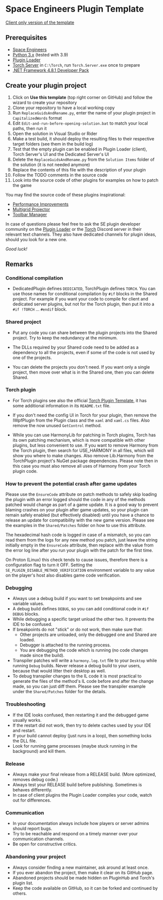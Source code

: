 # Space Engineers Plugin Template

[Client only version of the template](https://github.com/sepluginloader/ClientPluginTemplate)

## Prerequisites

- [Space Engineers](https://store.steampowered.com/app/244850/Space_Engineers/)
- [Python 3.x](https://python.org) (tested with 3.9)
- [Plugin Loader](https://github.com/sepluginloader)
- [Torch Server](https://torchapi.com/) in `C:\Torch`, run `Torch.Server.exe` once to prepare
- [.NET Framework 4.8.1 Developer Pack](https://dotnet.microsoft.com/en-us/download/dotnet-framework/net481) 

## Create your plugin project

1. Click on **Use this template** (top right corner on GitHub) and follow the wizard to create your repository
2. Clone your repository to have a local working copy
3. Run `ReplaceGuidsAndRename.py`, enter the name of your plugin project in `CapitalizedWords` format
4. Edit `Edit-and-run-before-opening-solution.bat` to match your local paths, then run it
5. Open the solution in Visual Studio or Rider
6. Make a test build, it should deploy the resulting files to their respective target folders (see them in the build log) 
7. Test that the empty plugin can be enabled in Plugin Loader (client), Torch Server's UI and the Dedicated Server's UI
8. Delete the `ReplaceGuidsAndRename.py` from the `Solution Items` folder of the solution (it is not needed anymore)
9. Replace the contents of this file with the description of your plugin
10. Follow the TODO comments in the source code
11. Look into the source code of other plugins for examples on how to patch the game

You may find the source code of these plugins inspirational:
- [Performance Improvements](https://github.com/viktor-ferenczi/performance-improvements)
- [Multigrid Projector](https://github.com/viktor-ferenczi/multigrid-projector)
- [Toolbar Manager](https://github.com/viktor-ferenczi/toolbar-manager)

In case of questions please feel free to ask the SE plugin developer community on the
[Plugin Loader](https://discord.gg/6ETGRU3CzR) or the [Torch](https://discord.gg/xNFpHM6V8Q) 
Discord server in their relevant text channels. They also have dedicated channels for
plugin ideas, should you look for a new one.

_Good luck!_

## Remarks

### Conditional compilation

- DedicatedPlugin defines `DEDICATED`, TorchPlugin defines `TORCH`. 
  You can use those names for conditional compilation by `#if` blocks in the Shared project.
  For example if you want your code to compile for client and dedicated server plugins, but 
  not for the Torch plugin, then put it into a `#if !TORCH` ... `#endif` block. 

### Shared project

- Put any code you can share between the plugin projects into the Shared project. 
  Try to keep the redundancy at the minimum.

- The DLLs required by your Shared code need to be added as a dependency to all the projects, 
  even if some of the code is not used by one of the projects.

- You can delete the projects you don't need. If you want only a single project, 
  then move over what is in the Shared one, then you can delete Shared.

### Torch plugin

- For Torch plugins see also the official
  [Torch Plugin Template](https://torchapi.com/wiki/index.php/Torch_Plugin_Template),
  it has some additional information in its `README.txt` file.

- If you don't need the config UI in Torch for your plugin, then remove the IWpfPlugin
  from the Plugin class and the `xaml` and `xaml.cs` files. Also remove the now unused
  `GetControl` method.
 
- While you can use HarmonyLib for patching in Torch plugins, Torch has its own patching
  mechanism, which is more compatible with other plugins, but less convenient to use. 
  If you want to remove Harmony from the Torch plugin, then search for USE_HARMONY in all
  files, which will show you where to make changes. Also remove Lib.Harmony from the 
  TorchPlugin project's NuGet package dependencies. Please note then in this case you
  must also remove all uses of Harmony from your Torch plugin code.

### How to prevent the potential crash after game updates

Please use the `EnsureCode` attribute on patch methods to safely skip loading the plugin
with an error logged should the code in any of the methods patched would change as part of
a game update. It is a good way to prevent blaming crashes on your plugin after game updates,
so your plugin can remain safely enabled (but effectively disabled) until you have a chance
to release an update for compatibility with the new game version. Please see the examples in
the `Shared/Patches` folder on how to use this attribute. 

The hexadecimal hash code is logged in case of a mismatch, so you can read them from the logs
for any new method you patch, just leave the string initially empty in the `EnsureCode`
attribute, then replace with the value from the error log line after you run your plugin
with the patch for the first time.

On Proton (Linux) this check tends to cause issues, therefore there is a configuration flag
to turn it OFF. Setting the `SE_PLUGIN_DISABLE_METHOD_VERIFICATION` environment variable to
any value on the player's host also disables game code verification. 

### Debugging

- Always use a debug build if you want to set breakpoints and see variable values.
- A debug build defines `DEBUG`, so you can add conditional code in `#if DEBUG` blocks.
- While debugging a specific target unload the other two. It prevents the IDE to be confused.
- If breakpoints do not "stick" or do not work, then make sure that:
  - Other projects are unloaded, only the debugged one and Shared are loaded.
  - Debugger is attached to the running process.
  - You are debugging the code which is running (no code changes made since the build).
- Transpiler patches will write a `harmony.log.txt` file to your `Desktop` while running `Debug`
  builds. Never release a debug build to your users, because that would litter their desktop
  as well.
- To debug transpiler changes to the IL code it is most practical to generate the files
  of the method's IL code before and after the change made, so you can just diff them.
  Please see the transpiler example under the `Shared/Patches` folder for the details.

### Troubleshooting

- If the IDE looks confused, then restarting it and the debugged game usually works.
- If the restart did not work, then try to delete caches used by your IDE and restart.
- If your build cannot deploy (just runs in a loop), then something locks the DLL file.
- Look for running game processes (maybe stuck running in the background) and kill them.

### Release

- Always make your final release from a RELEASE build. (More optimized, removes debug code.)
- Always test your RELEASE build before publishing. Sometimes is behaves differently.
- In case of client plugins the Plugin Loader compiles your code, watch out for differences.

### Communication

- In your documentation always include how players or server admins should report bugs.
- Try to be reachable and respond on a timely manner over your communication channels.
- Be open for constructive critics.

### Abandoning your project

- Always consider finding a new maintainer, ask around at least once.
- If you ever abandon the project, then make it clear on its GitHub page.
- Abandoned projects should be made hidden on PluginHub and Torch's plugin list.
- Keep the code available on GitHub, so it can be forked and continued by others.
